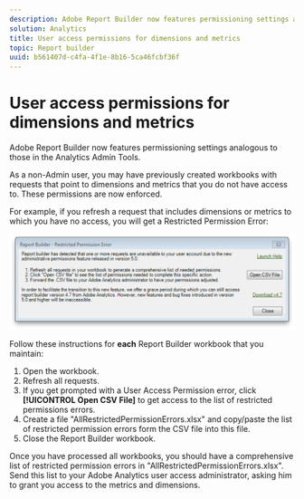 ```yaml
---
description: Adobe Report Builder now features permissioning settings analogous to those in the Analytics Admin Tools.
solution: Analytics
title: User access permissions for dimensions and metrics
topic: Report builder
uuid: b561407d-c4fa-4f1e-8b16-5ca46fcbf36f
---
```


# User access permissions for dimensions and metrics

Adobe Report Builder now features permissioning settings analogous to those in the Analytics Admin Tools.

As a non-Admin user, you may have previously created workbooks with requests that point to dimensions and metrics that you do not have access to. These permissions are now enforced.

For example, if you refresh a request that includes dimensions or metrics to which you have no access, you will get a Restricted Permission Error:

![](assets/arb_restrc_perm.png)

Follow these instructions for **each** Report Builder workbook that you maintain:

1. Open the workbook.
1. Refresh all requests.
1. If you get prompted with a User Access Permission error, click **[!UICONTROL Open CSV File]** to get access to the list of restricted permissions errors.
1. Create a file "AllRestrictedPermissionErrors.xlsx" and copy/paste the list of restricted permission errors form the CSV file into this file.
1. Close the Report Builder workbook.

Once you have processed all workbooks, you should have a comprehensive list of restricted permission errors in "AllRestrictedPermissionErrors.xlsx". Send this list to your Adobe Analytics user access administrator, asking him to grant you access to the metrics and dimensions.
